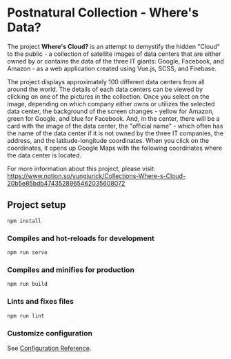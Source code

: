 # Postnatural Collection - Where's Data?
The project **Where's Cloud?** is an attempt to demystify the hidden "Cloud" to the public - a collection of satellite images of data centers that are either owned by or contains the data of the three IT giants: Google, Facebook, and Amazon - as a web application created using Vue.js, SCSS, and Firebase.

The project displays approximately 100 different data centers from all around the world. The details of each data centers can be viewed by clicking on one of the pictures in the collection. Once you select on the image, depending on which company either owns or utilizes the selected data center, the background of the screen changes - yellow for Amazon, green for Google, and blue for Facebook. And, in the center, there will be a card with the image of the data center, the "official name" - which often has the name of the data center if it is not owned by the three IT companies, the address, and the latitude-longitude coordinates. When you click on the coordinates, it opens up Google Maps with the following coordinates where the data center is located.

For more information about this project, please visit: https://www.notion.so/yungjurick/Collections-Where-s-Cloud-20b5e85bdb4743528965462035608072

## Project setup
```
npm install
```

### Compiles and hot-reloads for development
```
npm run serve
```

### Compiles and minifies for production
```
npm run build
```

### Lints and fixes files
```
npm run lint
```

### Customize configuration
See [Configuration Reference](https://cli.vuejs.org/config/).
